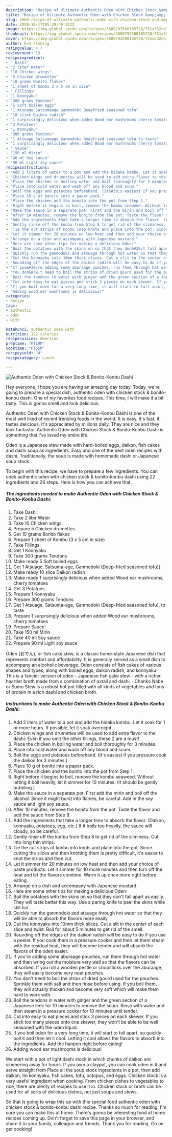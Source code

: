 ```yaml
---
description: "Recipe of Ultimate Authentic Oden with Chicken Stock &amp;amp; Bonito-Konbu Dashi"
title: "Recipe of Ultimate Authentic Oden with Chicken Stock &amp;amp; Bonito-Konbu Dashi"
slug: 2060-recipe-of-ultimate-authentic-oden-with-chicken-stock-and-amp-bonito-konbu-dashi
date: 2020-10-17T05:39:49.912Z
image: https://img-global.cpcdn.com/recipes/5689793580105728/751x532cq70/authentic-oden-with-chicken-stock-bonito-konbu-dashi-recipe-main-photo.jpg
thumbnail: https://img-global.cpcdn.com/recipes/5689793580105728/751x532cq70/authentic-oden-with-chicken-stock-bonito-konbu-dashi-recipe-main-photo.jpg
cover: https://img-global.cpcdn.com/recipes/5689793580105728/751x532cq70/authentic-oden-with-chicken-stock-bonito-konbu-dashi-recipe-main-photo.jpg
author: Eva Fleming
ratingvalue: 4.7
reviewcount: 13
recipeingredient:
- " Dashi"
- "2 liter Water"
- "10 Chicken wings"
- "5 Chicken drumettes"
- "10 grams Bonito flakes"
- "1 sheet of Kombu 3 x 5 cm in size"
- " Fillings"
- "1 Konnyaku"
- "300 grams Tendons"
- "5 Soft boiled eggs"
- "1 Atsuage Satsumaage Ganmodoki Deepfried seasoned tofu"
- "10 slice Daikon radish"
- "1 surprisingly delicious when added Wood ear mushrooms cherry tomatoes"
- "3 Potatoes"
- "1 Konnyaku"
- "300 grams Tendons"
- "1 Atsuage Satsumaage Ganmodoki Deepfried seasoned tofu to taste"
- "1 surprisingly delicious when added Wood ear mushrooms cherry tomatoes"
- " Sauce"
- "150 ml Mirin"
- "40 ml Soy sauce"
- "90 ml Light soy sauce"
recipeinstructions:
- "Add 2 liters of water to a pot and add the hidaka kombu. Let it soak for 1 or more hours. If possible, let it soak overnight."
- "Chicken wings and drumettes will be used to add extra flavor to the dashi. Even if you omit the other fillings, these 2 are a must!"
- "Place the chicken in boiling water and boil thoroughly for 3 minutes."
- "Place into cold water and wash off any blood and scum."
- "Boil the eggs and potatoes beforehand. (It&#39;s easiest if you pressure cook the daikon for 3 minutes.)"
- "Place 10 g of bonito into a paper pack."
- "Place the chicken and the bonito into the pot from Step 1."
- "Right before it begins to boil, remove the kombu seaweed. Without letting it boil heavily, let it simmer for 10 minutes. (It should be gently bubbling.)"
- "Make the sauce in a separate pot. First add the mirin and boil off the alcohol. Since it might burst into flames, be careful. Add in the soy sauce and light soy sauce."
- "After 10 minutes, remove the bonito from the pot. Taste the flavor and add the sauce from Step 9."
- "Add the ingredients that take a longer time to absorb the flavor. (Daikon, konnyaku, potatoes, egg, etc.) If it boils too heavily, the sauce will cloudy, so be careful."
- "Gently rinse off the konbu from Step 8 to get rid of the sliminess. Cut into long thin strips."
- "Tie the cut strips of konbu into knots and place into the pot. Since cutting the slices and then knotting them is pretty difficult, it&#39;s easier to knot the strips and then cut."
- "Let it simmer for 20 minutes on low heat and then add your choice of paste products. Let it simmer for 10 more minutes and then turn off the heat and let the flavors combine. Warm it up once more right before eating."
- "Arrange on a dish and accompany with Japanese mustard."
- "Here are some other tips for making a delicious Oden:"
- "Boil the potatoes with the skins on so that they don&#39;t fall apart as easily. They will taste better this way. Use a paring knife to peel the skins while still hot."
- "Quickly run the ganmodoki and atsuage through hot water so that they will be able to absorb the flavors more easily."
- "Cut the konnyaku into 10mm thick slices. Cut a slit in the center of each slice and twist. Boil for about 5 minutes to get rid of the smell."
- "Rounding off the edges of the daikon radish will be easy to do if you use a peeler. If you cook them in a pressure cooker and then let them steam with the residual heat, they will become tender and will absorb the flavors of the oden easier."
- "If you&#39;re adding some aburaage pouches, run them through hot water and then wring out the moisture very well so that the flavors can be absorbed. If you roll a wooden pestle or chopsticks over the aburaage, they will easily become very neat pouches."
- "You don&#39;t need to boil the strips of dried gourd used for the pouches. Sprinkle them with salt and then rinse before using. If you boil them, they will actually thicken and become very soft which will make them hard to work with."
- "Boil the tendons in water with ginger and the green section of a Japanese leek for 10 minutes to remove the scum. Rinse with water and then steam in a pressure cooker for 10 minutes until tender."
- "Cut into easy to eat pieces and stick 3 pieces on each skewer. If you stick too many pieces onto one skewer, they won&#39;t be able to be well seasoned with the oden liquid."
- "If you boil oden for a very long time, it will start to fall apart, so quickly boil it and then let it cool. Letting it cool allows the flavors to absorb into the ingredients. Add the hanpen right before eating!"
- "Adding wood ear mushrooms is delicious!"
categories:
- Recipe
tags:
- authentic
- oden
- with

katakunci: authentic oden with 
nutrition: 122 calories
recipecuisine: American
preptime: "PT19M"
cooktime: "PT55M"
recipeyield: "4"
recipecategory: Lunch

---
```



![Authentic Oden with Chicken Stock &amp; Bonito-Konbu Dashi](https://img-global.cpcdn.com/recipes/5689793580105728/751x532cq70/authentic-oden-with-chicken-stock-bonito-konbu-dashi-recipe-main-photo.jpg)

Hey everyone, I hope you are having an amazing day today. Today, we're going to prepare a special dish, authentic oden with chicken stock &amp; bonito-konbu dashi. One of my favorites food recipes. This time, I will make it a bit tasty. This is gonna smell and look delicious.

Authentic Oden with Chicken Stock &amp; Bonito-Konbu Dashi is one of the most well liked of recent trending foods in the world. It is easy, it's fast, it tastes delicious. It's appreciated by millions daily. They are nice and they look fantastic. Authentic Oden with Chicken Stock &amp; Bonito-Konbu Dashi is something that I've loved my entire life.

Oden is a Japanese stew made with hard-boiled eggs, daikon, fish cakes and dashi soup as ingredients. Easy and one of the best oden recipes with dashi. Traditionally, the soup is made with homemade dashi or Japanese soup stock.


To begin with this recipe, we have to prepare a few ingredients. You can cook authentic oden with chicken stock &amp; bonito-konbu dashi using 22 ingredients and 26 steps. Here is how you can achieve that.

<!--inarticleads1-->

##### The ingredients needed to make Authentic Oden with Chicken Stock &amp; Bonito-Konbu Dashi:

1. Take  Dashi:
1. Take 2 liter Water
1. Take 10 Chicken wings
1. Prepare 5 Chicken drumettes
1. Get 10 grams Bonito flakes
1. Prepare 1 sheet of Kombu (3 x 5 cm in size)
1. Take  Fillings:
1. Get 1 Konnyaku
1. Take 300 grams Tendons
1. Make ready 5 Soft boiled eggs
1. Get 1 Atsuage, Satsuma-age, Ganmodoki (Deep-fried seasoned tofu)(
1. Make ready 10 slice Daikon radish
1. Make ready 1 surprisingly delicious when added Wood ear mushrooms, cherry tomatoes
1. Get 3 Potatoes
1. Prepare 1 Konnyaku
1. Prepare 300 grams Tendons
1. Get 1 Atsuage, Satsuma-age, Ganmodoki (Deep-fried seasoned tofu), to taste
1. Prepare 1 surprisingly delicious when added Wood ear mushrooms, cherry tomatoes
1. Prepare  Sauce:
1. Take 150 ml Mirin
1. Take 40 ml Soy sauce
1. Prepare 90 ml Light soy sauce


Oden (おでん), or fish cake stew, is a classic home-style Japanese dish that represents comfort and affordability. It is generally served as a small dish to accompany an alcoholic beverage. Oden consists of fish cakes of various shapes and types, along with boiled eggs, daikon radish, and konnyaku. This is a fancier version of oden - Japanese fish cake stew - with a richer, heartier broth made from a combination of oxtail and dashi. · Chanko Nabe or Sumo Stew is a robust hot pot filled with all kinds of vegetables and tons of protein in a rich dashi and chicken broth. 

<!--inarticleads2-->

##### Instructions to make Authentic Oden with Chicken Stock &amp; Bonito-Konbu Dashi:

1. Add 2 liters of water to a pot and add the hidaka kombu. Let it soak for 1 or more hours. If possible, let it soak overnight.
1. Chicken wings and drumettes will be used to add extra flavor to the dashi. Even if you omit the other fillings, these 2 are a must!
1. Place the chicken in boiling water and boil thoroughly for 3 minutes.
1. Place into cold water and wash off any blood and scum.
1. Boil the eggs and potatoes beforehand. (It&#39;s easiest if you pressure cook the daikon for 3 minutes.)
1. Place 10 g of bonito into a paper pack.
1. Place the chicken and the bonito into the pot from Step 1.
1. Right before it begins to boil, remove the kombu seaweed. Without letting it boil heavily, let it simmer for 10 minutes. (It should be gently bubbling.)
1. Make the sauce in a separate pot. First add the mirin and boil off the alcohol. Since it might burst into flames, be careful. Add in the soy sauce and light soy sauce.
1. After 10 minutes, remove the bonito from the pot. Taste the flavor and add the sauce from Step 9.
1. Add the ingredients that take a longer time to absorb the flavor. (Daikon, konnyaku, potatoes, egg, etc.) If it boils too heavily, the sauce will cloudy, so be careful.
1. Gently rinse off the konbu from Step 8 to get rid of the sliminess. Cut into long thin strips.
1. Tie the cut strips of konbu into knots and place into the pot. Since cutting the slices and then knotting them is pretty difficult, it&#39;s easier to knot the strips and then cut.
1. Let it simmer for 20 minutes on low heat and then add your choice of paste products. Let it simmer for 10 more minutes and then turn off the heat and let the flavors combine. Warm it up once more right before eating.
1. Arrange on a dish and accompany with Japanese mustard.
1. Here are some other tips for making a delicious Oden:
1. Boil the potatoes with the skins on so that they don&#39;t fall apart as easily. They will taste better this way. Use a paring knife to peel the skins while still hot.
1. Quickly run the ganmodoki and atsuage through hot water so that they will be able to absorb the flavors more easily.
1. Cut the konnyaku into 10mm thick slices. Cut a slit in the center of each slice and twist. Boil for about 5 minutes to get rid of the smell.
1. Rounding off the edges of the daikon radish will be easy to do if you use a peeler. If you cook them in a pressure cooker and then let them steam with the residual heat, they will become tender and will absorb the flavors of the oden easier.
1. If you&#39;re adding some aburaage pouches, run them through hot water and then wring out the moisture very well so that the flavors can be absorbed. If you roll a wooden pestle or chopsticks over the aburaage, they will easily become very neat pouches.
1. You don&#39;t need to boil the strips of dried gourd used for the pouches. Sprinkle them with salt and then rinse before using. If you boil them, they will actually thicken and become very soft which will make them hard to work with.
1. Boil the tendons in water with ginger and the green section of a Japanese leek for 10 minutes to remove the scum. Rinse with water and then steam in a pressure cooker for 10 minutes until tender.
1. Cut into easy to eat pieces and stick 3 pieces on each skewer. If you stick too many pieces onto one skewer, they won&#39;t be able to be well seasoned with the oden liquid.
1. If you boil oden for a very long time, it will start to fall apart, so quickly boil it and then let it cool. Letting it cool allows the flavors to absorb into the ingredients. Add the hanpen right before eating!
1. Adding wood ear mushrooms is delicious!


We start with a pot of light dashi stock in which chunks of daikon are simmering away for hours. If you own a claypot, you can cook oden in it and serve straight from Place all the soup stock ingredients in a pot, then add daikon, ito konnyaku, fish cakes, tofu, octopus, and eggs. Chicken stock is a very useful ingredient when cooking. From chicken dishes to vegetables to rice, there are plenty of recipes to use it in. Chicken stock or broth can be used for all sorts of delicious dishes, not just soups and stews. 

So that is going to wrap this up with this special food authentic oden with chicken stock &amp; bonito-konbu dashi recipe. Thanks so much for reading. I'm sure you can make this at home. There's gonna be interesting food at home recipes coming up. Don't forget to save this page in your browser, and share it to your family, colleague and friends. Thank you for reading. Go on get cooking!
